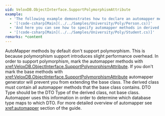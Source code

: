 ```yaml
---
uid: VeloxDB.ObjectInterface.SupportPolymorphismAttribute
example:
  - 'The following example demonstrates how to declare an automapper method that supports polymorphism.'
  - '[!code-csharp[Main](../../Samples/University/Poly/Person.cs)]'
  - 'And here you can see how to specify automapper methods in derived class.'
  - '[!code-csharp[Main](../../Samples/University/Poly/Student.cs)]'
remarks: *content
---
```

AutoMapper methods by default don't support polymorphism. This is because polymorphism support introduces slight performance overhead. In order to support polymorphism, mark the automapper methods with <xref:VeloxDB.ObjectInterface.SupportPolymorphismAttribute>. If you don't mark the base methods with <xref:VeloxDB.ObjectInterface.SupportPolymorphismAttribute> automapper generator will prevent you from extending the base class. The derived class must contain all automapper methods that the base class contains. DTO Type should be the DTO Type of the derived class, not base class. Automapper uses this information in order to determine which database type maps to which DTO. For more detailed overview of automapper see <xref:automapper> section of the guide.